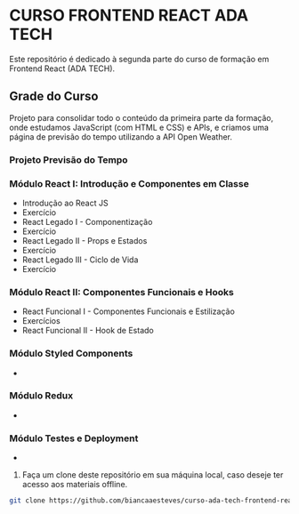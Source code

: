 # CURSO FRONTEND REACT ADA TECH
Este repositório é dedicado à segunda parte do curso de formação em Frontend React (ADA TECH).

## Grade do Curso 
Projeto para consolidar todo o conteúdo da primeira parte da formação, onde estudamos JavaScript (com HTML e CSS) e APIs, e criamos uma página de previsão do tempo utilizando a API Open Weather. 

### Projeto Previsão do Tempo


### Módulo React I: Introdução e Componentes em Classe
- Introdução ao React JS
- Exercício
- React Legado I - Componentização
- Exercício
- React Legado II - Props e Estados
- Exercício
- React Legado III - Ciclo de Vida
- Exercício

### Módulo React II: Componentes Funcionais e Hooks
- React Funcional I - Componentes Funcionais e Estilização
- Exercícios
- React Funcional II - Hook de Estado

### Módulo Styled Components
- 

### Módulo Redux
- 

### Módulo Testes e Deployment
-


1. Faça um clone deste repositório em sua máquina local, caso deseje ter acesso aos materiais offline.

```bash
git clone https://github.com/biancaaesteves/curso-ada-tech-frontend-react.git
